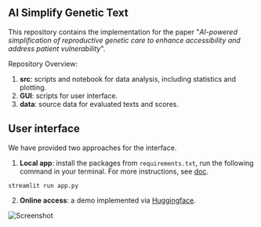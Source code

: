 ## AI Simplify Genetic Text 

This repository contains the implementation for the paper "*AI-powered simplification of reproductive genetic care to enhance accessibility and address patient vulnerability*".

Repository Overview:
1. **src**: scripts and notebook for data analysis, including statistics and plotting.
2. **GUI**: scripts for user interface.
3. **data**: source data for evaluated texts and scores. 

## User interface
We have provided two approaches for the interface.

1. **Local app**: install the packages from `requirements.txt`, run the following command in your terminal. For more instructions, see [doc](https://github.com/CellularGenomicMedicine/LLM_simplifytext/tree/main/GUI).
```
streamlit run app.py
```


2. **Online access**: a demo implemented via [Huggingface](https://huggingface.co/).

![Screenshot](https://github.com/user-attachments/assets/a56e1695-9f4f-41b3-bc4c-aae6903764f7)
